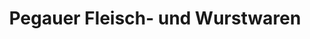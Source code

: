 ---
title: "Pegauer Fleisch- und Wurstwaren"
url: /roetha/pegauer-fleisch-und-wurstwaren/
shop: Metzgerei
---